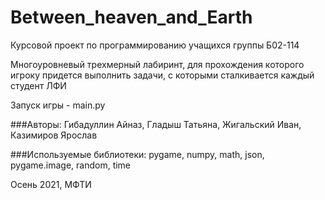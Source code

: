 # Between_heaven_and_Earth

Курсовой проект по программированию учащихся группы Б02-114

Многоуровневый трехмерный лабиринт, для прохождения которого игроку придется выполнить задачи, с которыми сталкивается каждый студент ЛФИ

Запуск игры - main.py

###Авторы: 
Гибадуллин Айназ, Гладыш Татьяна, Жигальский Иван, Казимиров Ярослав

###Используемые библиотеки:
pygame, numpy, math, json, pygame.image, random, time

Осень 2021, МФТИ
